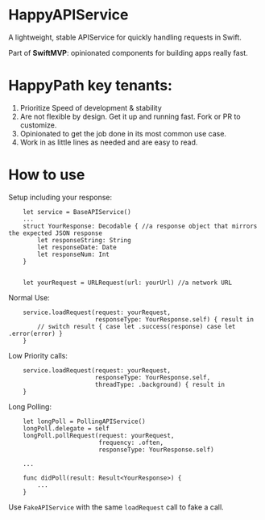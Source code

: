 # HappyAPIService

A lightweight, stable APIService for quickly handling requests in Swift. 

Part of **SwiftMVP**: opinionated components for building apps really fast.

# HappyPath key tenants:
1. Prioritize Speed of development & stability
2. Are not flexible by design.  Get it up and running fast. Fork or PR to customize. 
3. Opinionated to get the job done in its most common use case.  
4. Work in as little lines as needed and are easy to read.

# How to use

Setup including your response:
``` 
    let service = BaseAPIService()
    ...
    struct YourResponse: Decodable { //a response object that mirrors the expected JSON response
        let responseString: String
        let responseDate: Date
        let responseNum: Int
    }
    
    
    let yourRequest = URLRequest(url: yourUrl) //a network URL
```

Normal Use:
```
    service.loadRequest(request: yourRequest,
                        responseType: YourResponse.self) { result in
        // switch result { case let .success(response) case let .error(error) }
    }
```

Low Priority calls:
```
    service.loadRequest(request: yourRequest,
                        responseType: YourResponse.self,
                        threadType: .background) { result in
    }
```

Long Polling:
``` 
    let longPoll = PollingAPIService() 
    longPoll.delegate = self 
    longPoll.pollRequest(request: yourRequest,
                         frequency: .often, 
                         responseType: YourResponse.self)
    
    ...
    
    func didPoll(result: Result<YourResponse>) {
        ...
    }
```

Use `FakeAPIService` with the same `loadRequest` call to fake a call. 
